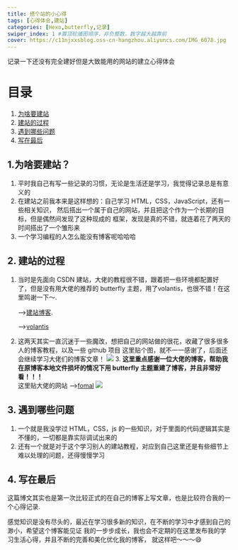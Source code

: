 ```yaml
---
title: 搭个站的小心得
tags: [心得体会,建站]
categories: [Hexo,butterfly,记录]
swiper_index: 1 #置顶轮播图顺序，非负整数，数字越大越靠前
cover: https://c11njxxsblog.oss-cn-hangzhou.aliyuncs.com/IMG_6078.jpg
---
```


记录一下还没有完全建好但是大致能用的网站的建立心得体会

<!-- more -->

# 目录
1. [为啥要建站](#1-为啥要建站)
2. [建站的过程](#2-建站的过程)
3. [遇到哪些问题](#3-遇到哪些问题)
4. [写在最后](#4-写在最后)

## 1.为啥要建站？
1. 平时我自己有写一些记录的习惯，无论是生活还是学习，我觉得记录总是有意义的
2. 在建站之前我本来是这样想的：自己学习 HTML，CSS，JavaScript，还有一些相关知识， 
   然后搭出一个属于自己的网站，并且把这个作为一个长期的目标，但是偶然间发现了这种现成的
    框架，发现是真的不错，就连着花了两天的时间搭出了一个雏形来
3. 一个学习编程的人怎么能没有博客呢哈哈哈

## 2. 建站的过程
1. 当时是先面向 CSDN 建站，大佬的教程很不错，跟着把一些环境都配置好了，但是没有用大佬的推荐的
   butterfly 主题，用了volantis，也很不错！在这里鸣谢一下～.

    -->[建站博客](https://coder-jason.cn/2022/01/19/setup-personal-blog/).

    -->[volantis](https://volantis.js.org)
2. 这两天其实一直沉迷于一些魔改，想把自己的网站做的很花，收藏了很多很多人的博客教程，以及一些 github 项目
    这里贴个图，就不一一感谢了，后面还会继续学习大佬们的博客文章！  ![](https://c11njxxsblog.oss-cn-hangzhou.aliyuncs.com/20230614230952.png)
   3. **这里重点感谢一位大佬的博客，帮助我在原博客本地文件损坏的情况下用 butterfly 主题重建了博客，并且非常好看！！！**  
      这里贴大佬的网站 -->[fomal](https://www.fomal.cn)
      ![](https://c11njxxsblog.oss-cn-hangzhou.aliyuncs.com/20230616115401.png)
## 3. 遇到哪些问题
1. 一个就是我没学过 HTML，CSS，js 的一些知识，对于里面的代码逻辑其实是不懂的，一切都是靠实际调试出来的
2. 还有一个就是对于这个学习别人的建站教程，对应到自己这里还是有些细节上难以处理的问题，还得慢慢学习

## 4. 写在最后
这篇博文其实也是第一次比较正式的在自己的博客上写文章，也是比较符合我的一个心得记录.

感觉知识是没有尽头的，最近在学习很多新的知识，在不断的学习中才感到自己的渺小，希望这个博客能见证
我的一步步成长，我也会不定期的在这里发布我的学习生活心得，并且不断的完善和美化优化我的博客，
就这样吧～～～😄


